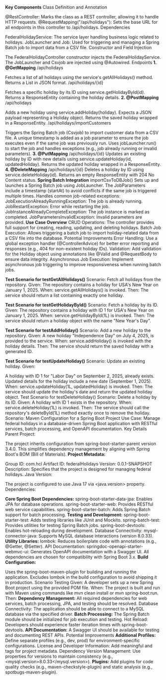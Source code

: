 **Key Components**
Class Definition and Annotation

@RestController: Marks the class as a REST controller, allowing it to handle HTTP requests.
@RequestMapping("/api/holidays"): Sets the base URL for all endpoints in this controller to /api/holidays.
Dependencies

FederalHolidayService: The service layer handling business logic related to holidays.
JobLauncher and Job: Used for triggering and managing a Spring Batch job to import data from a CSV file.
Constructor and Field Injection

The FederalHolidayController constructor injects the FederalHolidayService.
The JobLauncher and Csvjob are injected using @Autowired.
Endpoints
**1. @GetMapping**
/api/holidays

Fetches a list of all holidays using the service's getAllHolidays() method.
Returns a List<Holiday> in JSON format.
/api/holidays/{id}

Fetches a specific holiday by its ID using service.getHolidayById(id).
Returns a ResponseEntity<Holiday> containing the holiday details.
**2. @PostMapping**
/api/holidays

Adds a new holiday using service.addHoliday(holiday).
Expects a JSON payload representing a Holiday object.
Returns the saved holiday wrapped in a ResponseEntity.
/api/holidays/importCustomers

Triggers the Spring Batch job (Csvjob) to import customer data from a CSV file.
A unique timestamp is added as a job parameter to ensure the job executes even if the same job was previously run.
Uses jobLauncher.run() to start the job and handles exceptions (e.g., job already running or invalid parameters).
**3. @PutMapping**
/api/holidays/{id}
Updates an existing holiday by ID with new details using service.updateHoliday(id, updatedHoliday).
Returns the updated holiday wrapped in a ResponseEntity.
**4. @DeleteMapping**
/api/holidays/{id}
Deletes a holiday by ID using service.deleteHoliday(id).
Returns an empty ResponseEntity with 204 No Content status.
**Spring Batch Integration**
importCsvToDBJob()
Sets up and launches a Spring Batch job using JobLauncher.
The JobParameters include a timestamp (startAt) to avoid conflicts if the same job is triggered multiple times.
Handles common job-related exceptions:
JobExecutionAlreadyRunningException: The job is already running.
JobRestartException: Error while restarting the job.
JobInstanceAlreadyCompleteException: The job instance is marked as completed.
JobParametersInvalidException: Invalid parameters are provided.
**Use Case Overview**
CRUD Operations: The controller provides full support for creating, reading, updating, and deleting holidays.
Batch Job Execution: Allows triggering a batch job to import holiday-related data from a CSV file into the database.
Potential Improvements
Error Handling:
Use a global exception handler (@ControllerAdvice) for better error reporting and responses (e.g., 404 for non-existent holiday IDs).
Validation:
Add validation for the Holiday object using annotations like @Valid and @RequestBody to ensure data integrity.
Asynchronous Job Execution:
Implement asynchronous job triggering to improve responsiveness when running batch jobs.


**Test Scenario for testGetAllHolidays()**
Scenario: Fetch all holidays from the repository.
Given: The repository contains a holiday for USA's New Year on January 1, 2025.
When: service.getAllHolidays() is invoked.
Then: The service should return a list containing exactly one holiday.

**Test Scenario for testGetHolidayById()**
Scenario: Fetch a holiday by its ID.
Given: The repository contains a holiday with ID 1 for USA's New Year on January 1, 2025.
When: service.getHolidayById(1L) is invoked.
Then: The service should return a holiday object with the name "New Year's Day".

**Test Scenario for testAddHoliday()**
Scenario: Add a new holiday to the repository.
Given: A new holiday "Independence Day" on July 4, 2025, is provided to the service.
When: service.addHoliday() is invoked with the holiday details.
Then: The service should return the saved holiday with a generated ID.

**Test Scenario for testUpdateHoliday()**
Scenario: Update an existing holiday.
Given:

A holiday with ID 1 for "Labor Day" on September 2, 2025, already exists.
Updated details for the holiday include a new date (September 1, 2025).
When: service.updateHoliday(1L, updatedHoliday) is invoked.
Then: The service should update the holiday's date and return the updated holiday object.
Test Scenario for testDeleteHoliday()
Scenario: Delete a holiday by its ID.
Given: A holiday with ID 1 exists in the repository.
When: service.deleteHoliday(1L) is invoked.
Then: The service should call the repository's deleteById(1L) method exactly once to remove the holiday.
Scenario: Maven Configuration for a Spring Boot Project
Use Case: Manage federal holidays in a database-driven Spring Boot application with RESTful services, batch processing, and OpenAPI documentation.
Key Details
Parent Project:

The project inherits configuration from spring-boot-starter-parent version 3.4.0. This simplifies dependency management by aligning with Spring Boot's BOM (Bill of Materials).
**Project Metadata:**

Group ID: com.hcl
Artifact ID: federalHolidays
Version: 0.0.1-SNAPSHOT
Description: Specifies that the project is designed for managing federal holidays.
Java Version:

The project is configured to use Java 17 via <java.version> property.
Dependencies:

**Core Spring Boot Dependencies:**
spring-boot-starter-data-jpa: Enables JPA for database operations.
spring-boot-starter-web: Provides RESTful web service capabilities.
spring-boot-starter-batch: Adds Spring Batch support for batch processing.
**Testing and Development:**
spring-boot-starter-test: Adds testing libraries like JUnit and Mockito.
spring-batch-test: Provides utilities for testing Spring Batch jobs.
spring-boot-devtools: Enables hot-reloading during development.
Database Connectivity:
mysql-connector-java: Supports MySQL database interactions (version 8.0.33).
**Utility Libraries:**
lombok: Reduces boilerplate code with annotations (e.g., @Getter, @Setter).
API Documentation:
springdoc-openapi-starter-webmvc-ui: Generates OpenAPI documentation with a Swagger UI.
All dependencies are chosen for compatibility with Spring Boot 3.x.
**Build Configuration:**

Uses the spring-boot-maven-plugin for building and running the application.
Excludes lombok in the build configuration to avoid shipping it in production.
Scenario Testing
Given:
A developer sets up a new Spring Boot project using the provided POM file.
When:
The project is built and run with Maven using commands like mvn clean install or mvn spring-boot:run.
Then:
**Dependency Management:**
All required dependencies for web services, batch processing, JPA, and testing should be resolved.
Database Connectivity:
The application should be able to connect to a MySQL database via the specified driver.
**Batch Processing:**
The Spring Batch module should be initialized for job execution and testing.
Hot Reload:
Developers should experience faster iteration times with spring-boot-devtools.
**API Documentation:**
A Swagger UI should be available for testing and documenting REST APIs.
Potential Improvements
**Additional Profiles:**
Define separate profiles (e.g., dev, prod) for environment-specific configurations.
License and Developer Information:
Add meaningful <license> and <developer> tags for project metadata.
Dependency Version Management:
Use properties for versions to maintain consistency (e.g., <mysql.version>8.0.33</mysql.version>).
**Plugins:**
Add plugins for code quality checks (e.g., maven-checkstyle-plugin) and static analysis (e.g., spotbugs-maven-plugin).
